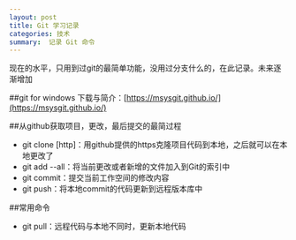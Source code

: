 ```yaml
---
layout: post
title: Git 学习记录
categories: 技术
summary:  记录 Git 命令
---
```


现在的水平，只用到过git的最简单功能，没用过分支什么的，在此记录。未来逐渐增加

##git for windows
下载与简介：[https://msysgit.github.io/](https://msysgit.github.io/)


##从github获取项目，更改，最后提交的最简过程

- git clone [http]：用github提供的https克隆项目代码到本地，之后就可以在本地更改了
- git add --all：将当前更改或者新增的文件加入到Git的索引中
- git commit：提交当前工作空间的修改内容
- git push：将本地commit的代码更新到远程版本库中

##常用命令
- git pull：远程代码与本地不同时，更新本地代码